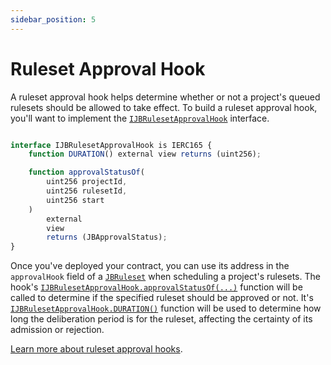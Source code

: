 ```yaml
---
sidebar_position: 5
---
```


# Ruleset Approval Hook

A ruleset approval hook helps determine whether or not a project's queued rulesets should be allowed to take effect. To build a ruleset approval hook, you'll want to implement the [`IJBRulesetApprovalHook`](/docs/dev/v5/api/core/interfaces/IJBRulesetApprovalHook.md) interface. 

```javascript

interface IJBRulesetApprovalHook is IERC165 {
    function DURATION() external view returns (uint256);

    function approvalStatusOf(
        uint256 projectId,
        uint256 rulesetId,
        uint256 start
    )
        external
        view
        returns (JBApprovalStatus);
}
```

Once you've deployed your contract, you can use its address in the `approvalHook` field of a [`JBRuleset`](/docs/dev/v5/api/core/structs/JBRuleset.md) when scheduling a project's rulesets. The hook's [`IJBRulesetApprovalHook.approvalStatusOf(...)`](/docs/dev/v5/api/core/interfaces/IJBRulesetApprovalHook.md#approvalstatusof) function will be called to determine if the specified ruleset should be approved or not. It's [`IJBRulesetApprovalHook.DURATION()`](/docs/dev/v5/api/core/interfaces/IJBRulesetApprovalHook.md#duration) function will be used to determine how long the deliberation period is for the ruleset, affecting the certainty of its admission or rejection.

[Learn more about ruleset approval hooks](/docs/dev/v5/learn/glossary/ruleset-approval-hook.md).
